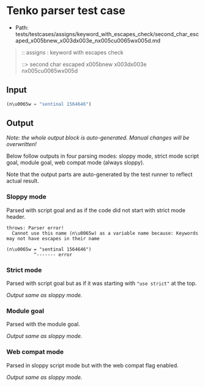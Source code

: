 # Tenko parser test case

- Path: tests/testcases/assigns/keyword_with_escapes_check/second_char_escaped_x005bnew_x003dx003e_nx005cu0065wx005d.md

> :: assigns : keyword with escapes check
>
> ::> second char escaped x005bnew x003dx003e nx005cu0065wx005d

## Input

`````js
(n\u0065w = "sentinal 1564646")
`````

## Output

_Note: the whole output block is auto-generated. Manual changes will be overwritten!_

Below follow outputs in four parsing modes: sloppy mode, strict mode script goal, module goal, web compat mode (always sloppy).

Note that the output parts are auto-generated by the test runner to reflect actual result.

### Sloppy mode

Parsed with script goal and as if the code did not start with strict mode header.

`````
throws: Parser error!
  Cannot use this name (n\u0065w) as a variable name because: Keywords may not have escapes in their name

(n\u0065w = "sentinal 1564646")
          ^------- error
`````

### Strict mode

Parsed with script goal but as if it was starting with `"use strict"` at the top.

_Output same as sloppy mode._

### Module goal

Parsed with the module goal.

_Output same as sloppy mode._

### Web compat mode

Parsed in sloppy script mode but with the web compat flag enabled.

_Output same as sloppy mode._
